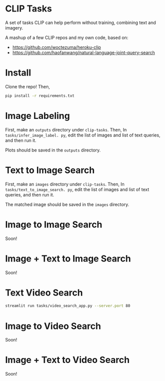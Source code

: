 # CLIP Tasks
A set of tasks CLIP can help perform without training, combining text and imagery.

A mashup of a few CLIP repos and my own code, based on:
- https://github.com/woctezuma/heroku-clip
- https://github.com/haofanwang/natural-language-joint-query-search

# Install
Clone the repo! Then,
```bash
pip install -r requirements.txt
```

# Image Labeling
First, make an `outputs` directory under `clip-tasks`. Then, In `tasks/infer_image_label.
py`, edit the list of images and list of text queries, and then run it. 

Plots should be saved in the `outputs` directory.

# Text to Image Search
First, make an `images` directory under `clip-tasks`. Then, In 
`tasks/text_to_image_search. py`, edit the list of images and list of text queries,
and then run it. 

The matched image should be saved in the `images` directory.

# Image to Image Search
Soon!

# Image + Text to Image Search
Soon!

# Text Video Search
```bash
streamlit run tasks/video_search_app.py --server.port 80
```

# Image to Video Search
Soon!

# Image + Text to Video Search
Soon!